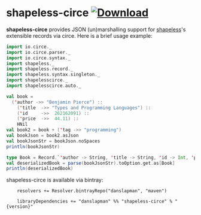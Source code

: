 shapeless-circe [ ![Download](https://api.bintray.com/packages/danslapman/maven/shapeless-circe/images/download.svg) ](https://bintray.com/danslapman/maven/shapeless-circe/_latestVersion)
===================================================================================================================================================================================================

**shapeless-circe** provides JSON (un)marshalling support for [shapeless](https://github.com/milessabin/shapeless)'s extensible records via circe.
Here is a brief usage example:
```scala
import io.circe._
import io.circe.parser._
import io.circe.syntax._
import shapeless._
import shapeless.record._
import shapeless.syntax.singleton._
import shapelesscirce._
import shapelesscirce.auto._

val book =
  ('author ->> "Benjamin Pierce") ::
    ('title  ->> "Types and Programming Languages") ::
    ('id     ->>  262162091) ::
    ('price  ->>  44.11) ::
    HNil
val book2 = book + ('tag ->> "programming")
val bookJson = book2.asJson
val bookJsonStr = bookJson.noSpaces
println(bookJsonStr)

type Book = Record.`'author -> String, 'title -> String, 'id -> Int, 'price -> Double`.T
val deserializedBook = parse(bookJsonStr).toOption.get.as[Book]
println(deserializedBook)
```

shapeless-circe is available via bintray:
```
    resolvers += Resolver.bintrayRepo("danslapman", "maven")

    libraryDependencies += "danslapman" %% "shapeless-circe" % "{version}"
```